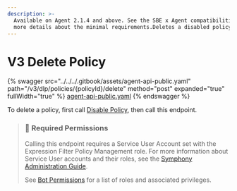 ```yaml
---
description: >-
  Available on Agent 2.1.4 and above. See the SBE x Agent compatibilities for
  more details about the minimal requirements.Deletes a disabled policy.
---
```


# V3 Delete Policy

{% swagger src="../../../.gitbook/assets/agent-api-public.yaml" path="/v3/dlp/policies/{policyId}/delete" method="post" expanded="true" fullWidth="true" %}
[agent-api-public.yaml](../../../.gitbook/assets/agent-api-public.yaml)
{% endswagger %}

To delete a policy, first call [Disable Policy](v3-disable-policy.md), then call this endpoint.

> ### 🚧 Required Permissions
>
> Calling this endpoint requires a Service User Account set with the Expression Filter Policy Management role. For more information about Service User accounts and their roles, see the [Symphony Administration Guide](https://symphony.direct/).
>
> See [Bot Permissions](https://docs.developers.symphony.com/building-bots-on-symphony/configuration/bot-permissions) for a list of roles and associated privileges.

